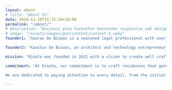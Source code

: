 ```yaml
---
layout: about
# title: "About Us"
date: 2018-11-28T15:15:34+10:00
permalink: "/about/"
# description: "Business plan hackathon handshake responsive web design."
# image: "/assets/images/gen/content/content-5.webp"
founder1: "Sourav De Biswas is a seasoned legal professional with over 19 years of experience. As an M&A lawyer, he has been a Partner at India's premier law firms, Shardul Amarchand Mangaldas and Cyril Amarchand Mangaldas. He regularly advises prominent Indian and international corporations on various aspects of corporate law and corporate governance and has overseen multi-million dollar mergers, acquisitions, joint ventures, and fund-raising initiatives. Sourav's legal expertise and professionalism ensure that Kinale Riverside is built on a solid foundation of compliance, integrity, operational excellence, and best practices."

founder2: "Kaustuv De Biswas, an architect and technology entrepreneur, drives the creative vision of Kinale. With a deep expertise in AI and a passion for exploring the intersection of technology and culture, Kaustuv brings a unique perspective to real estate development. He has built companies in the Silicon Valley that blend AI and design, with his last venture being acquired by Rakuten. Kaustuv is a senior TED fellow and graduated from the Massachusetts Institute of Technology as an Inlaks scholar."

mission: "Kinale was founded in 2021 with a vision to create well crafted residential projects that celebrate our connection with nature. We believe that houses should serve as a retreat from the humdrum of life, a place of calm where one can reconnect and rediscover one's self."

commitment: "At Kinale, our commitment is to craft residences that genuinely embody our philosophy of elevating the living experience through thoughtful design, meticulous craftsmanship, and a deep connection with nature.

We are dedicated to paying attention to every detail, from the initial diligence and conceptualization to the final construction and landscaping. Our multidisciplinary team of seasoned professionals works collaboratively to ensure that each aspect of a Kinale home is carefully considered and flawlessly executed."

---
```

